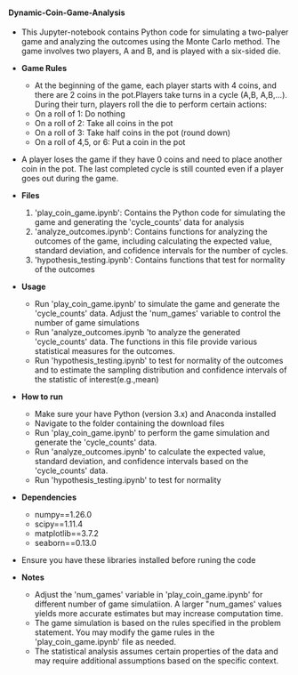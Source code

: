 #### Dynamic-Coin-Game-Analysis


  * This Jupyter-notebook contains Python code for simulating a two-palyer game and analyzing the outcomes using the Monte Carlo method. The game involves two players, A and B, and is played with a six-sided die.
  * **Game Rules**
      * At the beginning of the game, each player starts with 4 coins, and there are 2 coins in the pot.Players take turns in a cycle (A,B, A,B,...). During their turn, players roll the die to perform certain actions:
     * On a roll of 1: Do nothing
     *  On a roll of 2: Take all coins in the pot
     *  On a roll of 3: Take half coins in the pot (round down)
     *  On a roll of 4,5, or 6: Put a coin in the pot
  * A player loses the game if they have 0 coins and need to place another coin in the pot. The last completed cycle is still counted even if a player goes out during the game.

* **Files**
    1. 'play_coin_game.ipynb': Contains the Python code for simulating the game and generating the 'cycle_counts' data for analysis
    2. 'analyze_outcomes.ipynb': Contains functions for analyzing the outcomes of the game, including calculating the expected value, standard deviation, and cofidence intervals for the number of cycles.
    3. 'hypothesis_testing.ipynb': Contains functions that test for normality of the outcomes
* **Usage**
    * Run 'play_coin_game.ipynb' to simulate the game and generate the 'cycle_counts' data. Adjust the 'num_games' variable to control the number of game simulations
    * Run 'analyze_outcomes.ipynb 'to analyze the generated 'cycle_counts' data. The functions in this file provide various statistical measures for the outcomes.
    * Run 'hypothesis_testing.ipynb' to test for normality of the outcomes and to estimate the sampling distribution and confidence intervals of the statistic of interest(e.g.,mean)
* **How to run**
    * Make sure your have Python (version 3.x) and Anaconda installed
    * Navigate to the folder containing the download files
    * Run 'play_coin_game.ipynb' to perform the game simulation and generate the 'cycle_counts' data.
    * Run 'analyze_outcomes.ipynb' to calculate the expected value, standard deviation, and confidence intervals based on the 'cycle_counts' data.
    * Run 'hypothesis_testing.ipynb' to test for normality
* **Dependencies**
    * numpy==1.26.0
    * scipy==1.11.4
    * matplotlib==3.7.2
    * seaborn==0.13.0
* Ensure you have these libraries installed before runing the code
* **Notes**
    * Adjust the 'num_games' variable in 'play_coin_game.ipynb' for different number of game simulatiion. A larger "num_games' values yields more accurate estimates but may increase computation time.
    * The game simulation is based on the rules specified in the problem statement. You may modify the game rules in the 'play_coin_game.ipynb' file as needed.
    * The statistical analysis assumes certain properties of the data and may require additional assumptions based on the specific context.
